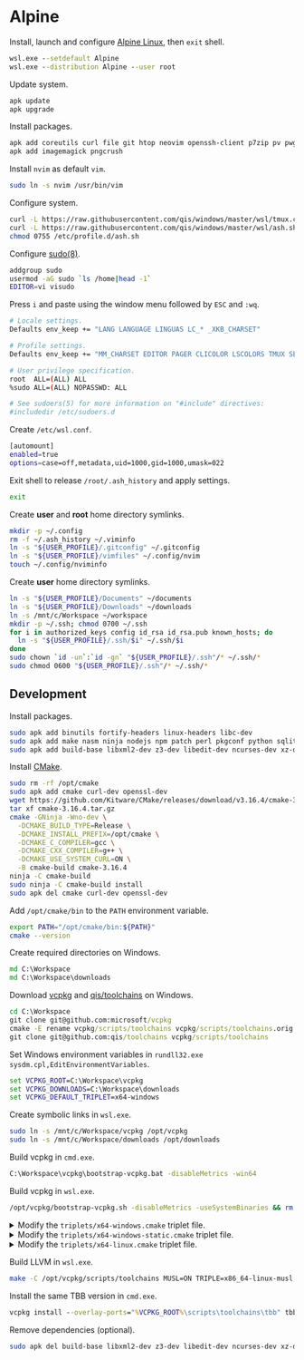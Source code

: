 # Alpine
Install, launch and configure [Alpine Linux](https://aka.ms/wslstore), then `exit` shell.

```cmd
wsl.exe --setdefault Alpine
wsl.exe --distribution Alpine --user root
```

Update system.

```sh
apk update
apk upgrade
```

Install packages.

```sh
apk add coreutils curl file git htop neovim openssh-client p7zip pv pwgen sudo tmux tree
apk add imagemagick pngcrush
```

Install `nvim` as default `vim`.

```sh
sudo ln -s nvim /usr/bin/vim
```

Configure system.

```sh
curl -L https://raw.githubusercontent.com/qis/windows/master/wsl/tmux.conf -o /etc/tmux.conf
curl -L https://raw.githubusercontent.com/qis/windows/master/wsl/ash.sh -o /etc/profile.d/ash.sh
chmod 0755 /etc/profile.d/ash.sh
```

Configure [sudo(8)](http://manpages.ubuntu.com/manpages/xenial/man8/sudo.8.html).

```sh
addgroup sudo
usermod -aG sudo `ls /home|head -1`
EDITOR=vi visudo
```

Press `i` and paste using the window menu followed by `ESC` and `:wq`.

```sh
# Locale settings.
Defaults env_keep += "LANG LANGUAGE LINGUAS LC_* _XKB_CHARSET"

# Profile settings.
Defaults env_keep += "MM_CHARSET EDITOR PAGER CLICOLOR LSCOLORS TMUX SESSION USER_PROFILE"

# User privilege specification.
root  ALL=(ALL) ALL
%sudo ALL=(ALL) NOPASSWD: ALL

# See sudoers(5) for more information on "#include" directives:
#includedir /etc/sudoers.d
```

Create `/etc/wsl.conf`.

```sh
[automount]
enabled=true
options=case=off,metadata,uid=1000,gid=1000,umask=022
```

Exit shell to release `/root/.ash_history` and apply settings.

```sh
exit
```

Create **user** and **root** home directory symlinks.

```sh
mkdir -p ~/.config
rm -f ~/.ash_history ~/.viminfo
ln -s "${USER_PROFILE}/.gitconfig" ~/.gitconfig
ln -s "${USER_PROFILE}/vimfiles" ~/.config/nvim
touch ~/.config/nviminfo
```

Create **user** home directory symlinks.

```sh
ln -s "${USER_PROFILE}/Documents" ~/documents
ln -s "${USER_PROFILE}/Downloads" ~/downloads
ln -s /mnt/c/Workspace ~/workspace
mkdir -p ~/.ssh; chmod 0700 ~/.ssh
for i in authorized_keys config id_rsa id_rsa.pub known_hosts; do
  ln -s "${USER_PROFILE}/.ssh/$i" ~/.ssh/$i
done
sudo chown `id -un`:`id -gn` "${USER_PROFILE}/.ssh"/* ~/.ssh/*
sudo chmod 0600 "${USER_PROFILE}/.ssh"/* ~/.ssh/*
```

## Development
Install packages.

```sh
sudo apk add binutils fortify-headers linux-headers libc-dev
sudo apk add make nasm ninja nodejs npm patch perl pkgconf python sqlite swig z3
sudo apk add build-base libxml2-dev z3-dev libedit-dev ncurses-dev xz-dev
```

Install [CMake](https://cmake.org/).

```sh
sudo rm -rf /opt/cmake
sudo apk add cmake curl-dev openssl-dev
wget https://github.com/Kitware/CMake/releases/download/v3.16.4/cmake-3.16.4.tar.gz
tar xf cmake-3.16.4.tar.gz
cmake -GNinja -Wno-dev \
  -DCMAKE_BUILD_TYPE=Release \
  -DCMAKE_INSTALL_PREFIX=/opt/cmake \
  -DCMAKE_C_COMPILER=gcc \
  -DCMAKE_CXX_COMPILER=g++ \
  -DCMAKE_USE_SYSTEM_CURL=ON \
  -B cmake-build cmake-3.16.4
ninja -C cmake-build
sudo ninja -C cmake-build install
sudo apk del cmake curl-dev openssl-dev
```

Add `/opt/cmake/bin` to the `PATH` environment variable.

```sh
export PATH="/opt/cmake/bin:${PATH}"
cmake --version
```

Create required directories on Windows.

```cmd
md C:\Workspace
md C:\Workspace\downloads
```

Download [vcpkg](https://github.com/microsoft/vcpkg) and [qis/toolchains](https://github.com/qis/toolchains) on Windows.

```cmd
cd C:\Workspace
git clone git@github.com:microsoft/vcpkg
cmake -E rename vcpkg/scripts/toolchains vcpkg/scripts/toolchains.orig
git clone git@github.com:qis/toolchains vcpkg/scripts/toolchains
```

Set Windows environment variables in `rundll32.exe sysdm.cpl,EditEnvironmentVariables`.

```cmd
set VCPKG_ROOT=C:\Workspace\vcpkg
set VCPKG_DOWNLOADS=C:\Workspace\downloads
set VCPKG_DEFAULT_TRIPLET=x64-windows
```

Create symbolic links in `wsl.exe`.

```sh
sudo ln -s /mnt/c/Workspace/vcpkg /opt/vcpkg
sudo ln -s /mnt/c/Workspace/downloads /opt/downloads
```

Build vcpkg in `cmd.exe`.

```cmd
C:\Workspace\vcpkg\bootstrap-vcpkg.bat -disableMetrics -win64
```

Build vcpkg in `wsl.exe`.

```sh
/opt/vcpkg/bootstrap-vcpkg.sh -disableMetrics -useSystemBinaries && rm -rf /opt/vcpkg/toolsrc/build.rel
```

<details>
<summary>Modify the <code>triplets/x64-windows.cmake</code> triplet file.</summary>
&nbsp;

```cmake
set(VCPKG_TARGET_ARCHITECTURE x64)
set(VCPKG_LIBRARY_LINKAGE dynamic)
set(VCPKG_CRT_LINKAGE dynamic)

set(VCPKG_C_FLAGS "/arch:AVX2 /W3 /wd26812 /wd28251 /wd4275")
set(VCPKG_CXX_FLAGS "${VCPKG_C_FLAGS}")
```

</details>

<details>
<summary>Modify the <code>triplets/x64-windows-static.cmake</code> triplet file.</summary>
&nbsp;

```cmake
set(VCPKG_TARGET_ARCHITECTURE x64)
set(VCPKG_LIBRARY_LINKAGE static)
set(VCPKG_CRT_LINKAGE static)

set(VCPKG_C_FLAGS "/arch:AVX2 /W3 /wd26812 /wd28251 /wd4275")
set(VCPKG_CXX_FLAGS "${VCPKG_C_FLAGS}")
```

</details>

<details>
<summary>Modify the <code>triplets/x64-linux.cmake</code> triplet file.</summary>
&nbsp;

```cmake
set(VCPKG_CMAKE_SYSTEM_NAME Linux)
set(VCPKG_TARGET_ARCHITECTURE x64)
set(VCPKG_CRT_LINKAGE static)
set(VCPKG_LIBRARY_LINKAGE static)
```

</details>

Build LLVM in `wsl.exe`.

```sh
make -C /opt/vcpkg/scripts/toolchains MUSL=ON TRIPLE=x86_64-linux-musl
```

Install the same TBB version in `cmd.exe`.

```cmd
vcpkg install --overlay-ports="%VCPKG_ROOT%\scripts\toolchains\tbb" tbb:x64-windows tbb:x64-windows-static
```

Remove dependencies (optional).

```sh
sudo apk del build-base libxml2-dev z3-dev libedit-dev ncurses-dev xz-dev
```
